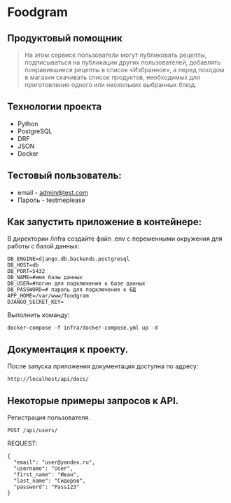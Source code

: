 # Foodgram

## Продуктовый помощник

> На этом сервисе пользователи могут публиковать рецепты, подписываться на публикации других пользователей,
добавлять понравившиеся рецепты в список «Избранное», а перед походом в магазин скачивать список продуктов,
необходимых для приготовления одного или нескольких выбранных блюд.

## Технологии проекта

- Python
- PostgreSQL
- DRF
- JSON
- Docker

## Тестовый пользователь:

- email - admin@test.com
- Пароль - testmeplease

## Как запустить приложение в контейнере:

В директории /infra создайте файл .env с переменными окружения для работы с базой данных:

```
DB_ENGINE=django.db.backends.postgresql
DB_HOST=db
DB_PORT=5432
DB_NAME=#имя базы данных
DB_USER=#логин для подключения к базе данных
DB_PASSWORD=# пароль для подключения к БД
APP_HOME=/var/www/foodgram
DJANGO_SECRET_KEY=
```

Выполнить команду:
```
docker-compose -f infra/docker-compose.yml up -d
```

## Документация к проекту.

После запуска приложения документация доступна по адресу:

```
http://localhost/api/docs/
```

## Некоторые примеры запросов к API.

Регистрация пользователя.

```
POST /api/users/
```

REQUEST:

```
{
  "email": "user@yandex.ru",
  "username": "User",
  "first_name": "Иван",
  "last_name": "Сидоров",
  "password": "Pass123"
}
```
